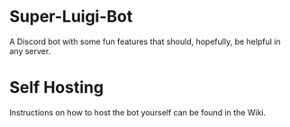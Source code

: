 # Super-Luigi-Bot
A Discord bot with some fun features that should, hopefully, be helpful in any server.

# Self Hosting
Instructions on how to host the bot yourself can be found in the Wiki.